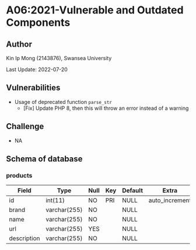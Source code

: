 # A06:2021-Vulnerable and Outdated Components

## Author

Kin Ip Mong (2143876), Swansea University

Last Update: 2022-07-20

## Vulnerabilities

- Usage of deprecated function `parse_str`
    - [Fix] Update PHP 8, then this will throw an error instead of a warning

## Challenge

- NA

## Schema of database

### products

| Field       | Type         | Null | Key | Default | Extra          |
|-------------|--------------|------|-----|---------|----------------|
| id          | int(11)      | NO   | PRI | NULL    | auto_increment |
| brand       | varchar(255) | NO   |     | NULL    |                |
| name        | varchar(255) | NO   |     | NULL    |                |
| url         | varchar(255) | YES  |     | NULL    |                |
| description | varchar(255) | NO   |     | NULL    |                |